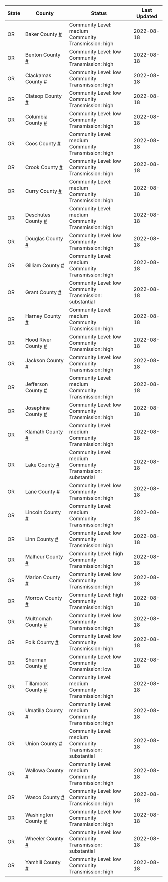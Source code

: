 State | County | Status | Last Updated
--- | --- | --- | --- 
OR | Baker County <a href="#baker_county">#</a> | <a name="baker_county"></a>Community Level: medium<br/>Community Transmission: high | 2022-08-18
OR | Benton County <a href="#benton_county">#</a> | <a name="benton_county"></a>Community Level: low<br/>Community Transmission: high | 2022-08-18
OR | Clackamas County <a href="#clackamas_county">#</a> | <a name="clackamas_county"></a>Community Level: low<br/>Community Transmission: high | 2022-08-18
OR | Clatsop County <a href="#clatsop_county">#</a> | <a name="clatsop_county"></a>Community Level: low<br/>Community Transmission: high | 2022-08-18
OR | Columbia County <a href="#columbia_county">#</a> | <a name="columbia_county"></a>Community Level: low<br/>Community Transmission: high | 2022-08-18
OR | Coos County <a href="#coos_county">#</a> | <a name="coos_county"></a>Community Level: medium<br/>Community Transmission: high | 2022-08-18
OR | Crook County <a href="#crook_county">#</a> | <a name="crook_county"></a>Community Level: low<br/>Community Transmission: high | 2022-08-18
OR | Curry County <a href="#curry_county">#</a> | <a name="curry_county"></a>Community Level: medium<br/>Community Transmission: high | 2022-08-18
OR | Deschutes County <a href="#deschutes_county">#</a> | <a name="deschutes_county"></a>Community Level: medium<br/>Community Transmission: high | 2022-08-18
OR | Douglas County <a href="#douglas_county">#</a> | <a name="douglas_county"></a>Community Level: low<br/>Community Transmission: high | 2022-08-18
OR | Gilliam County <a href="#gilliam_county">#</a> | <a name="gilliam_county"></a>Community Level: medium<br/>Community Transmission: high | 2022-08-18
OR | Grant County <a href="#grant_county">#</a> | <a name="grant_county"></a>Community Level: low<br/>Community Transmission: substantial | 2022-08-18
OR | Harney County <a href="#harney_county">#</a> | <a name="harney_county"></a>Community Level: medium<br/>Community Transmission: high | 2022-08-18
OR | Hood River County <a href="#hood_river_county">#</a> | <a name="hood_river_county"></a>Community Level: low<br/>Community Transmission: high | 2022-08-18
OR | Jackson County <a href="#jackson_county">#</a> | <a name="jackson_county"></a>Community Level: low<br/>Community Transmission: high | 2022-08-18
OR | Jefferson County <a href="#jefferson_county">#</a> | <a name="jefferson_county"></a>Community Level: medium<br/>Community Transmission: high | 2022-08-18
OR | Josephine County <a href="#josephine_county">#</a> | <a name="josephine_county"></a>Community Level: low<br/>Community Transmission: high | 2022-08-18
OR | Klamath County <a href="#klamath_county">#</a> | <a name="klamath_county"></a>Community Level: medium<br/>Community Transmission: high | 2022-08-18
OR | Lake County <a href="#lake_county">#</a> | <a name="lake_county"></a>Community Level: medium<br/>Community Transmission: substantial | 2022-08-18
OR | Lane County <a href="#lane_county">#</a> | <a name="lane_county"></a>Community Level: low<br/>Community Transmission: high | 2022-08-18
OR | Lincoln County <a href="#lincoln_county">#</a> | <a name="lincoln_county"></a>Community Level: medium<br/>Community Transmission: high | 2022-08-18
OR | Linn County <a href="#linn_county">#</a> | <a name="linn_county"></a>Community Level: low<br/>Community Transmission: high | 2022-08-18
OR | Malheur County <a href="#malheur_county">#</a> | <a name="malheur_county"></a>Community Level: high<br/>Community Transmission: high | 2022-08-18
OR | Marion County <a href="#marion_county">#</a> | <a name="marion_county"></a>Community Level: low<br/>Community Transmission: high | 2022-08-18
OR | Morrow County <a href="#morrow_county">#</a> | <a name="morrow_county"></a>Community Level: high<br/>Community Transmission: high | 2022-08-18
OR | Multnomah County <a href="#multnomah_county">#</a> | <a name="multnomah_county"></a>Community Level: low<br/>Community Transmission: high | 2022-08-18
OR | Polk County <a href="#polk_county">#</a> | <a name="polk_county"></a>Community Level: low<br/>Community Transmission: high | 2022-08-18
OR | Sherman County <a href="#sherman_county">#</a> | <a name="sherman_county"></a>Community Level: low<br/>Community Transmission: low | 2022-08-18
OR | Tillamook County <a href="#tillamook_county">#</a> | <a name="tillamook_county"></a>Community Level: medium<br/>Community Transmission: high | 2022-08-18
OR | Umatilla County <a href="#umatilla_county">#</a> | <a name="umatilla_county"></a>Community Level: medium<br/>Community Transmission: high | 2022-08-18
OR | Union County <a href="#union_county">#</a> | <a name="union_county"></a>Community Level: medium<br/>Community Transmission: substantial | 2022-08-18
OR | Wallowa County <a href="#wallowa_county">#</a> | <a name="wallowa_county"></a>Community Level: medium<br/>Community Transmission: high | 2022-08-18
OR | Wasco County <a href="#wasco_county">#</a> | <a name="wasco_county"></a>Community Level: low<br/>Community Transmission: high | 2022-08-18
OR | Washington County <a href="#washington_county">#</a> | <a name="washington_county"></a>Community Level: low<br/>Community Transmission: high | 2022-08-18
OR | Wheeler County <a href="#wheeler_county">#</a> | <a name="wheeler_county"></a>Community Level: low<br/>Community Transmission: substantial | 2022-08-18
OR | Yamhill County <a href="#yamhill_county">#</a> | <a name="yamhill_county"></a>Community Level: low<br/>Community Transmission: high | 2022-08-18
